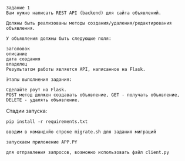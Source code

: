 ```
Задание 1
Вам нужно написать REST API (backend) для сайта объявлений.

Должны быть реализованы методы создания/удаления/редактирования объявления.

У объявления должны быть следующие поля:

заголовок
описание
дата создания
владелец
Результатом работы является API, написанное на Flask.

Этапы выполнения задания:

Сделайте роут на Flask.
POST метод должен создавать объявление, GET - получать объявление, DELETE - удалять объявление.
```
Стадии запуска:


```pip install -r requirements.txt```

```вводим в команднйо строке migrate.sh для задания миграций```

```запускаем приложение APP.PY```

```для отправления запросов, возможно использовать файл client.py```